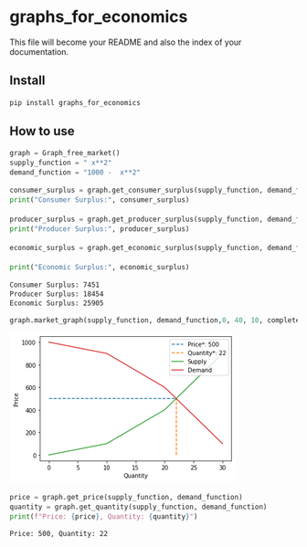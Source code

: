 # graphs_for_economics

<!-- WARNING: THIS FILE WAS AUTOGENERATED! DO NOT EDIT! -->

This file will become your README and also the index of your
documentation.

## Install

``` sh
pip install graphs_for_economics
```

## How to use

``` python
graph = Graph_free_market()
supply_function = " x**2"
demand_function = "1000 -  x**2"
```

``` python
consumer_surplus = graph.get_consumer_surplus(supply_function, demand_function)
print("Consumer Surplus:", consumer_surplus)

producer_surplus = graph.get_producer_surplus(supply_function, demand_function)
print("Producer Surplus:", producer_surplus)

economic_surplus = graph.get_economic_surplus(supply_function, demand_function)

print("Economic Surplus:", economic_surplus)
```

    Consumer Surplus: 7451
    Producer Surplus: 18454
    Economic Surplus: 25905

``` python
graph.market_graph(supply_function, demand_function,0, 40, 10, complete=True)
```

![](index_files/figure-commonmark/cell-4-output-1.png)

``` python
price = graph.get_price(supply_function, demand_function)
quantity = graph.get_quantity(supply_function, demand_function)
print(f"Price: {price}, Quantity: {quantity}")
```

    Price: 500, Quantity: 22
